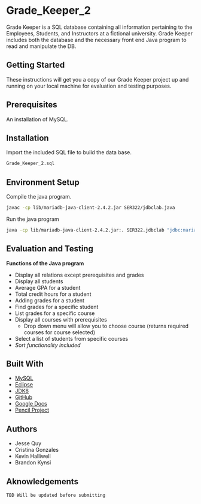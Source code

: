 # Grade_Keeper_2

Grade Keeper is a SQL database containing all information pertaining to the Employees, Students, and Instructors
at a fictional university. Grade Keeper includes both the database and the necessary front end Java program to read 
and manipulate the DB.

## Getting Started

These instructions will get you a copy of our Grade Keeper project up and running on your local machine for evaluation
and testing purposes. 

## Prerequisites

An installation of MySQL.

## Installation

Import the included SQL file to build the data base.

```bash
Grade_Keeper_2.sql

```

## Environment Setup

Compile the java program.

```bash
javac -cp lib/mariadb-java-client-2.4.2.jar SER322/jdbclab.java
```

Run the java program
```bash
java -cp lib/mariadb-java-client-2.4.2.jar:. SER322.jdbclab "jdbc:mariadb://localhost:3306/JDBClab1??autoReconnect=true&&useSSL=false" root SER322 org.mariadb.jdbc.Driver query1
```

## Evaluation and Testing

**Functions of the Java program**

* Display all relations except prerequisites and grades
* Display all students
* Average GPA for a student
* Total credit hours for a student
* Adding grades for a student
* Find grades for a specific student
* List grades for a specific course
* Display all courses with prerequisites
  - Drop down menu will allow you to choose course (returns required courses for course selected)
* Select a list of students from specific courses
* _Sort functionality included_

## Built With

* [MySQL](https://mysql.com)
* [Eclipse](https://www.eclipse.org/ide/)
* [JDK8](https://www.oracle.com/technetwork/java/javase/overview/index.html)
* [GitHub](https://github.com)
* [Google Docs](https://www.google.com/docs/about/)
* [Pencil Project](https://pencil.evolvus.vn)

## Authors

* Jesse Quy
* Cristina Gonzales
* Kevin Halliwell
* Brandon Kynsi

## Aknowledgements

```
TBD Will be updated before submitting
```
